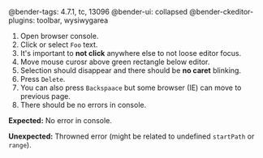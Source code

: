 @bender-tags: 4.7.1, tc, 13096
@bender-ui: collapsed
@bender-ckeditor-plugins: toolbar, wysiwygarea

1. Open browser console.
1. Click or select `Foo` text.
1. It's important to **not click** anywhere else to not loose editor focus.
1. Move mouse curosr above green rectangle below editor.
1. Selection should disappear and there should be **no caret** blinking.
1. Press `Delete`.
1. You can also press `Backspaace` but some browser (IE) can move to previous page.
1. There should be no errors in console.

**Expected:** No error in console.

**Unexpected:** Throwned error (might be related to undefined `startPath` or `range`).
